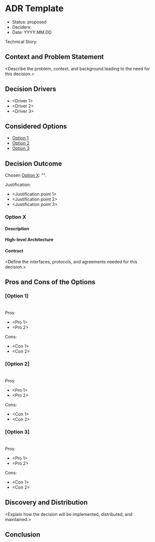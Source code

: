 # ADR Template

* Status: proposed
* Deciders: <Committer IDs of Decision Makers>
* Date: YYYY.MM.DD

Technical Story: <Brief description of the technical context and need for the decision>

## Context and Problem Statement

<Describe the problem, context, and background leading to the need for this decision.>

## Decision Drivers

* <Driver 1>
* <Driver 2>
* <Driver 3>

## Considered Options

* [Option 1](#option-1) <Brief description>
* [Option 2](#option-2) <Brief description>
* [Option 3](#option-3) <Brief description>

## Decision Outcome

Chosen [Option X](#option-x): "<Chosen Option>".

Justification:

* <Justification point 1>
* <Justification point 2>
* <Justification point 3>

### Option X

#### Description

<Explain why this option was chosen and its benefits.>

#### High-level Architecture

<Provide a diagram or sequence flow if applicable.>

#### Contract

<Define the interfaces, protocols, and agreements needed for this decision.>

## Pros and Cons of the Options

### [Option 1] <Option Name>

Pros:
- <Pro 1>
- <Pro 2>

Cons:
- <Con 1>
- <Con 2>

### [Option 2] <Option Name>

Pros:
- <Pro 1>
- <Pro 2>

Cons:
- <Con 1>
- <Con 2>

### [Option 3] <Option Name>

Pros:
- <Pro 1>
- <Pro 2>

Cons:
- <Con 1>
- <Con 2>

## Discovery and Distribution

<Explain how the decision will be implemented, distributed, and maintained.>

## Conclusion

<Summarize the decision and its expected impact.>
